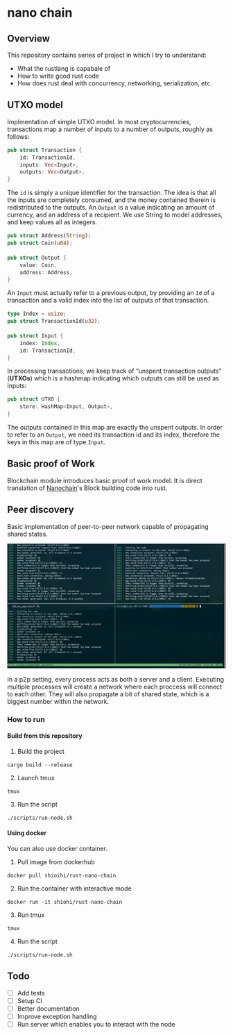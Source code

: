 # nano chain

## Overview

This repository contains series of project in which I try to understand:
- What the rustlang is capabale of
- How to write good rust code
- How does rust deal with concurrency, networking, serialization, etc.

## UTXO model

Implmentation of simple UTXO model.
In most cryptocurrencies, transactions map a number of inputs to a number of
outputs, roughly as follows:

```rust
pub struct Transaction {
    id: TransactionId,
    inputs: Vec<Input>,
    outputs: Vec<Output>,
}
```

The `id` is simply a unique identifier for the transaction.
The idea is that all the inputs are completely consumed, and the money contained
therein is redistributed to the outputs.
An `Output` is a value indicating an amount of currency, and an address of a
recipient. We use String to model addresses, and keep values all as integers.

```rust
pub struct Address(String);
pub struct Coin(u64);

pub struct Output {
    value: Coin,
    address: Address,
}
```

An `Input` must actually refer to a previous output, by providing an `Id` of a
transaction and a valid index into the list of outputs of that transaction.

```rust
type Index = usize;
pub struct TransactionId(u32);

pub struct Input {
    index: Index,
    id: TransactionId,
}
```

In processing transactions, we keep track of “unspent transaction outputs”
(**UTXOs**) which is a hashmap indicating which outputs can still be used as inputs:

```rust
pub struct UTXO {
    store: HashMap<Input, Output>,
}
```

The outputs contained in this map are exactly the unspent outputs. In order to
refer to an `Output`, we need its transaction id and its index, therefore the keys
in this map are of type `Input`.

## Basic proof of Work

Blockchain module introduces basic proof of work model. It is direct translation of
[Nanochain](https://github.com/adjoint-io/nanochain/blob/master/src/Nanochain.hs)'s 
Block building code into rust.

## Peer discovery

Basic implementation of peer-to-peer network capable of propagating shared states.

![tmux image](./assets/peer_discovery.png)

In a p2p setting, every process acts as both a server and a client. Executing
multiple processes will create a network where each proccess will connect to each
other. They will also propagate a bit of shared state, which is a biggest number
within the network.

### How to run

#### Build from this repository

1. Build the project

```terminal
cargo build --release
```

2. Launch tmux

```terminal
tmux
```

3. Run the script

```terminal
./scripts/run-node.sh
```

#### Using docker

You can also use docker container.

1. Pull image from dockerhub

```terminal
docker pull shioihi/rust-nano-chain
```

2. Run the container with interactive mode

```terminal
docker run -it shiohi/rust-nano-chain
```

3. Run tmux

```
tmux
```

4. Run the script

```
./scripts/run-node.sh
```

## Todo

- [ ] Add tests
- [ ] Setup CI
- [ ] Better documentation
- [ ] Improve exception handling
- [ ] Run server which enables you to interact with the node 